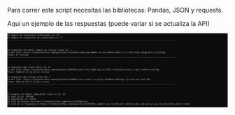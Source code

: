 Para correr este script necesitas las bibliotecas: Pandas, JSON y requests.


Aquí un ejemplo de las respuestas (puede variar si se actualiza la API)



![alt text](https://github.com/JeorvalCM/Test_XalDigital/blob/afa54d40433e957696b2fcc716cd9a15ab92f60f/Python%20Sections%20Answers/Answers%20Example/Example.PNG)
